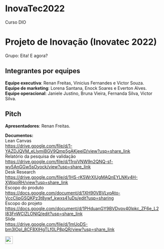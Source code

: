 # InovaTec2022
Curso DIO
# Projeto de Inovação (Inovatec 2022)
Grupo: Eita! E agora?

## Integrantes por equipes 
   
**Equipe executiva**: Renan Freitas, Vinicius Fernandes e Victor Souza.  
**Equipe de marketing**: Lorena Santana, Enock Soares e Everton Alves.  
**Equipe operacional**: Janiele Justino, Bruna Vieira, Fernanda Silva, Victor Silva. 

## Pitch

**Apresentadores**: Renan Freitas.  

**Documentos:**  
Lean Canvas  
https://drive.google.com/file/d/1-YAZDJQVM_eLlymiBGV9Qmp5gAKjeeiD/view?usp=share_link  
Relatório da pesquisa de validação  
https://drive.google.com/file/d/11rojVNW9n2QNQ-sf-wy5AnGGw5sOyock/view?usp=share_link  
Desk Research  
https://drive.google.com/file/d/1HS-rK5WrXlUgMAQnEYLNKy4H-XWqoiRH/view?usp=share_link  
Escopo do produto  
https://docs.google.com/document/d/1XH90VBVLyoAto-VccCljpGSQKPz3t8ywf_kwxs41uDs/edit?usp=sharing  
Escopo do projeto  
https://docs.google.com/document/d/1PHduanGY9BVDvpv40lpkc_ZF6e_L2I83FnWCIZLONlQ/edit?usp=share_link  
Slide  
https://drive.google.com/file/d/1mUoDS-bm3lOpI_8CF8XIHgTLf0LP8pQR/view?usp=share_link  



<p align="left">
  <a href="https://www.linkedin.com/in/desenvolvedorajanielejustino/" alt="Linkedin">
  <img src="https://img.shields.io/badge/-Linkedin-0e76a8?style=for-the-badge&logo=Linkedin&logoColor=white&link=https://www.linkedin.com/in/fernanda-silva-0341b4158/" height= "25xp" /></a>
</p>
